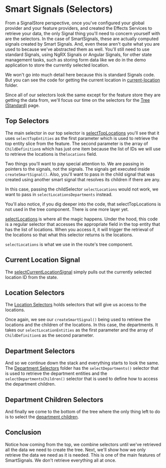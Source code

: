 # Smart Signals (Selectors)

From a SignalStore perspective, once you've configured your global provider and your feature providers, and created the Effects Services to retrieve your data, the only Signal thing you'll need to concern yourself with are the selectors. In the case of SmartSignals, these are actually computed signals created by Smart Signals. And, even these aren't quite what you are used to because we've abstracted them as well. You'll still need to use standard Signals, using NgRX Signals or Angular Signals, for other state management tasks, such as storing form data like we do in the demo application to store the currently selected location.

We won't go into much detail here because this is standard Signals code. But you can see the code for getting the current location in [current-location](https://github.com/DaveMBush/SmartNgRX/blob/main/apps/demo-ngrx-signals/src/app/routes/tree-standard/store/current-location) folder.

Since all of our selectors look the same except for the feature store they are getting the data from, we'll focus our time on the selectors for the [Tree (Standard)](https://github.com/DaveMBush/SmartNgRX/blob/main/apps/demo-ngrx-signals/src/app/routes/tree-standard) page.

## Top Selectors

The main selector in our top selector is [selectTopLocations](https://github.com/DaveMBush/SmartNgRX/blob/main/apps/demo-ngrx-signals/src/app/routes/tree-standard/store/top/select-top-locations.selectors.ts) you'll see that it uses `selectTopEntities` as the first parameter which is used to retrieve the top entity slice from the feature. The second parameter is the array of `ChildDefinition`s which has just one item because the list of IDs we will use to retrieve the locations is the`locations` field.

Two things you'll want to pay special attention to. We are passing in pointers to the signals, not the signals. The signals get executed inside `createSmartSignal()`. Also, you'll want to pass in the child signal that was created using another smart signal that resolves its children if there are any.

In this case, passing the childSelector `selectLocations` would not work, we want to pass in `selectLocationsDepartments` instead.

You'll also notice, if you dig deeper into the code, that selectTopLocations is not used in the tree component. There is one more layer yet.

[selectLocations](https://github.com/DaveMBush/SmartNgRX/blob/main/apps/demo-ngrx-signals/src/app/routes/tree-standard/store/locations/selectors/select-locations.selector.ts) is where all the magic happens. Under the hood, this code is a regular selector that accesses the appropriate field in the top entity that has the list of locations. When you access it, it will trigger the retrieval of the locations so that what this selector returns is the locations.

`selectLocations` is what we use in the route's tree component.

## Current Location Signal

The [selectCurrentLocationSignal](https://github.com/DaveMBush/SmartNgRX/blob/main/apps/demo-ngrx-signals/src/app/routes/tree-standard/store/current-location/select-current-location.signal.ts) simply pulls out the currently selected location ID from the state.

## Location Selectors

The [Location Selectors](https://github.com/DaveMBush/SmartNgRX/tree/main/apps/demo-ngrx-signals/src/app/routes/tree-standard/store/locations/selectors) holds selectors that will give us access to the locations.

Once again, we see our `createSmartSignal()` being used to retrieve the locations and the children of the locations. In this case, the departments. It takes our `selectLocationEntities` as the first parameter and the array of `ChildDefinition`s as the second parameter.

## Department Selectors

And so we continue down the stack and everything starts to look the same. The [Department Selectors](https://github.com/DaveMBush/SmartNgRX/tree/main/apps/demo-ngrx-signals/src/app/routes/tree-standard/store/department) folder has the `selectDepartments()` selector that is used to retrieve the department entities and the `selectDepartmentsChildren()` selector that is used to define how to access the department children.

## Department Children Selectors

And finally we come to the bottom of the tree where the only thing left to do is to select the [department children](https://github.com/DaveMBush/SmartNgRX/tree/main/apps/demo-ngrx-signals/src/app/routes/tree-standard/store/department-children).

## Conclusion

Notice how coming from the top, we combine selectors until we've retrieved all the data we need to create the tree. Next, we'll show how we only retrieve the data we need as it is needed. This is one of the main features of SmartSignals. We don't retrieve everything all at once.
